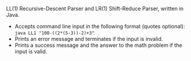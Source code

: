 LL(1) Recursive-Descent Parser and LR(1) Shift-Reduce Parser, written in Java.

* Accepts command line input in the following format (quotes optional): `java LL1 "100-((2*(5-3))-2)+3"`
* Prints an error message and terminates if the input is invalid.
* Prints a success message and the answer to the math problem if the input is valid.
